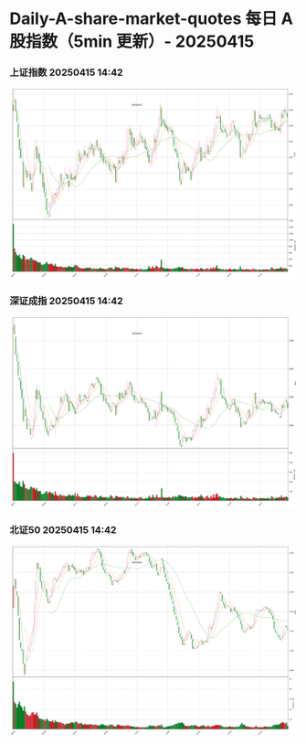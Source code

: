 
# Daily-A-share-market-quotes 每日 A 股指数（5min 更新）- 20250415

### 上证指数 20250415 14:42
![](./fig/2025/4/20250415-sh000001.png)

### 深证成指 20250415 14:42
![](./fig/2025/4/20250415-sz399001.png)

### 北证50 20250415 14:42
![](./fig/2025/4/20250415-bj899050.png)
